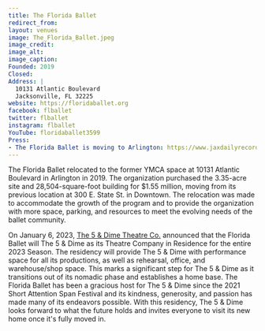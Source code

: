```yaml
---
title: The Florida Ballet
redirect_from: 
layout: venues
image: The_Florida_Ballet.jpeg
image_credit:
image_alt:
image_caption:
Founded: 2019
Closed:
Address: |
  10131 Atlantic Boulevard
  Jacksonville, FL 32225
website: https://floridaballet.org
facebook: flballet
twitter: flballet
instagram: flballet
YouTube: floridaballet3599
Press: 
- The Florida Ballet is moving to Arlington: https://www.jaxdailyrecord.com/news/2019/jul/31/the-florida-ballet-is-moving-to-arlington/
---
```

The Florida Ballet relocated to the former YMCA space at 10131 Atlantic Boulevard in Arlington in 2019. The organization purchased the 3.35-acre site and 28,504-square-foot building for $1.55 million, moving from its previous location at 300 E. State St. in Downtown. The relocation was made to accommodate the growth of the program and to provide the organization with more space, parking, and resources to meet the evolving needs of the ballet community. 

On January 6, 2023, [The 5 & Dime Theatre Co.](/theatres/The_5_and_Dime/) announced that the Florida Ballet will The 5 & Dime as its Theatre Company in Residence for the entire 2023 Season. The residency will provide The 5 & Dime with performance space for all its productions, as well as rehearsal, office, and warehouse/shop space. This marks a significant step for The 5 & Dime as it transitions out of its nomadic phase and establishes a home base. The Florida Ballet has been a gracious host for The 5 & Dime since the 2021 Short Attention Span Festival and its kindness, generosity, and passion has made many of its endeavors possible. With this residency, The 5 & Dime looks forward to what the future holds and invites everyone to visit its new home once it's fully moved in.